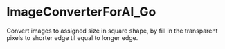 # ImageConverterForAI_Go
Convert images to assigned size in square shape, by fill in the transparent pixels to shorter edge til equal to longer edge.
